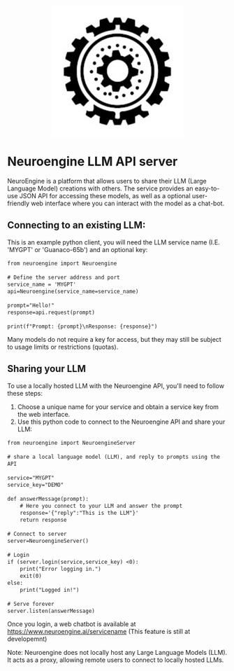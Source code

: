 <p align="center" width="100%">
<a ><img src="logoai-small.jpg" alt="neuroengine" style="width: 20%; min-width: 300px; display: block; margin: auto;"></a>
</p>

# Neuroengine LLM API server

NeuroEngine is a platform that allows users to share their LLM (Large Language Model) creations with others. The service provides an easy-to-use JSON API for accessing these models, as well as a optional user-friendly web interface where you can interact with the model as a chat-bot.

## Connecting to an existing LLM:

This is an example python client, you will need the LLM service name (I.E. 'MYGPT' or 'Guanaco-65b') and an optional key:

```
from neuroengine import Neuroengine

# Define the server address and port
service_name = 'MYGPT'
api=Neuroengine(service_name=service_name)

prompt="Hello!"
response=api.request(prompt)

print(f"Prompt: {prompt}\nResponse: {response}")
```

Many models do not require a key for access, but they may still be subject to usage limits or restrictions (quotas).

## Sharing your LLM

To use a locally hosted LLM with the Neuroengine API, you'll need to follow these steps:

1. Choose a unique name for your service and obtain a service key from the web interface.
2. Use this python code to connect to the Neuroengine API and share your LLM:

```
from neuroengine import NeuroengineServer

# share a local language model (LLM), and reply to prompts using the API

service="MYGPT"
service_key="DEMO"

def answerMessage(prompt):
    # Here you connect to your LLM and answer the prompt
    response='{"reply":"This is the LLM"}'
    return response

# Connect to server
server=NeuroengineServer()

# Login
if (server.login(service,service_key) <0):
    print("Error logging in.")
    exit(0)
else:
    print("Logged in!")

# Serve forever
server.listen(answerMessage)
```

Once you login, a web chatbot is available at https://www.neuroengine.ai/servicename (This feature is still at developemnt)

Note: Neuroengine does not locally host any Large Language Models (LLM). It acts as a proxy, allowing remote users to connect to locally hosted LLMs.



